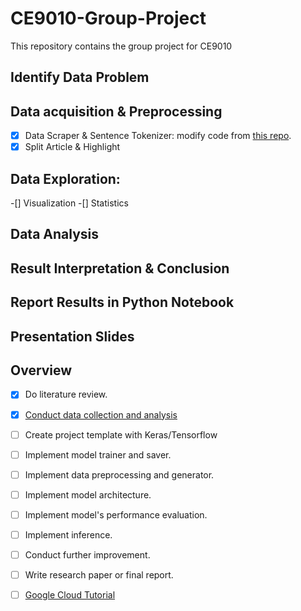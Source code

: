 # CE9010-Group-Project
This repository contains the group project for CE9010

## Identify Data Problem

## Data acquisition & Preprocessing 
-[x] Data Scraper & Sentence Tokenizer: modify code from [this repo](https://github.com/abisee/cnn-dailymail). 
-[x] Split Article & Highlight
## Data Exploration: 
-[] Visualization
-[] Statistics

## Data Analysis

## Result Interpretation & Conclusion

## Report Results in Python Notebook

## Presentation Slides


## Overview
- [x] Do literature review.
- [x] [Conduct data collection and analysis](https://github.com/EdinburghNLP/Refresh)

- [ ] Create project template with Keras/Tensorflow
- [ ] Implement model trainer and saver.
- [ ] Implement data preprocessing and generator.
- [ ] Implement model architecture.
- [ ] Implement model's performance evaluation.
- [ ] Implement inference.
- [ ] Conduct further improvement.
- [ ] Write research paper or final report.

- [ ] [Google Cloud Tutorial](http://cs231n.github.io/gce-tutorial/)
